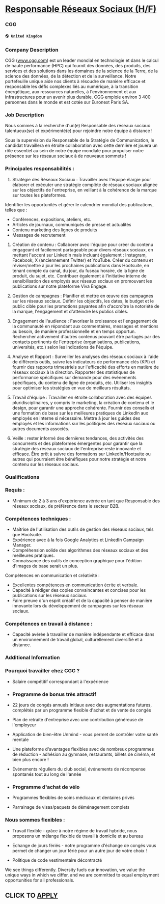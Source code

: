 # [Responsable Réseaux Sociaux (H/F)](https://www.remotewlb.com/apply/responsable-reseaux-sociaux-h-f)  
### CGG  
#### `🌎 United Kingdom`  

### Company Description

CGG (www.cgg.com) est un leader mondial en technologie et dans le calcul de haute performance (HPC) qui fournit des données, des produits, des services et des solutions dans les domaines de la science de la Terre, de la science des données, de la détection et de la surveillance. Notre portefeuille unique aide nos clients à résoudre de manière efficace et responsable les défis complexes liés au numérique, à la transition énergétique, aux ressources naturelles, à l'environnement et aux infrastructures pour un avenir plus durable. CGG emploie environ 3 400 personnes dans le monde et est cotée sur Euronext Paris SA.

### Job Description

Nous sommes à la recherche d'un(e) Responsable des réseaux sociaux talentueux(se) et expérimenté(e) pour rejoindre notre équipe à distance !

Sous la supervision du Responsable de la Stratégie de Communication, le candidat travaillera en étroite collaboration avec cette dernière et jouera un rôle essentiel au sein de notre équipe mondiale pour propulser notre présence sur les réseaux sociaux à de nouveaux sommets !

### Principales responsabilités :

  1. Stratégie des Réseaux Sociaux : Travailler avec l'équipe élargie pour élaborer et exécuter une stratégie complète de réseaux sociaux alignée sur les objectifs de l'entreprise, en veillant à la cohérence de la marque sur toutes les plateformes.

Identifier les opportunités et gérer le calendrier mondial des publications, telles que :

  * Conférences, expositions, ateliers, etc.
  * Articles de journaux, communiqués de presse et actualités
  * Contenu marketing des lignes de produits
  * Messages de recrutement

  1. Création de contenu : Collaborer avec l'équipe pour créer du contenu engageant et facilement partageable pour divers réseaux sociaux, en mettant l'accent sur LinkedIn mais incluant également : Instagram, Facebook, X (anciennement Twitter) et YouTube. Créer du contenu et réviser/mettre à jour les prochaines publications dans Hootsuite, en tenant compte du canal, du jour, du fuseau horaire, de la ligne de produit, du sujet, etc. Contribuer également à l'initiative interne de sensibilisation des employés aux réseaux sociaux en promouvant les publications sur notre plateforme Viva Engage.

  2. Gestion de campagnes : Planifier et mettre en œuvre des campagnes sur les réseaux sociaux. Définir les objectifs, les dates, le budget et le public cible pour les promotions payantes afin d'accroître la notoriété de la marque, l'engagement et d'atteindre les publics cibles.

  3. Engagement de l'audience : Favoriser la croissance et l'engagement de la communauté en répondant aux commentaires, messages et mentions au besoin, de manière professionnelle et en temps opportun. Rechercher activement d'autres contenus pouvant être partagés par des contacts pertinents de l'entreprise (organisations, publications, universités, etc.) selon les indications de l'équipe.

  4. Analyse et Rapport : Surveiller les analyses des réseaux sociaux à l'aide de différents outils, suivre les indicateurs de performance clés (KPI) et fournir des rapports trimestriels sur l'efficacité des efforts en matière de réseaux sociaux à la direction. Rapporter des statistiques de performance spécifiques sur demande pour des événements spécifiques, du contenu de ligne de produits, etc. Utiliser les insights pour optimiser les stratégies en vue de meilleurs résultats.

  5. Travail d'équipe : Travailler en étroite collaboration avec des équipes pluridisciplinaires, y compris le marketing, la création de contenu et le design, pour garantir une approche cohérente. Fournir des conseils et une formation de base sur les meilleures pratiques de LinkedIn aux employés en interne si nécessaire. Mettre à jour les guides des employés et les informations sur les politiques des réseaux sociaux ou autres documents associés.

  6. Veille : rester informé des dernières tendances, des activités des concurrents et des plateformes émergentes pour garantir que la stratégie des réseaux sociaux de l'entreprise reste innovante et efficace. Être prêt à suivre des formations sur LinkedIn/Hootsuite ou autres qui pourraient être bénéfiques pour notre stratégie et notre contenu sur les réseaux sociaux.

### Qualifications

### Requis :

  * Minimum de 2 à 3 ans d'expérience avérée en tant que Responsable des réseaux sociaux, de préférence dans le secteur B2B.

### Compétences techniques :

  * Maîtrise de l'utilisation des outils de gestion des réseaux sociaux, tels que Hootsuite.
  * Expérience avec à la fois Google Analytics et LinkedIn Campaign Manager.
  * Compréhension solide des algorithmes des réseaux sociaux et des meilleures pratiques.
  * Connaissance des outils de conception graphique pour l'édition d'images de base serait un plus.

Compétences en communication et créativité :

  * Excellentes compétences en communication écrite et verbale.
  * Capacité à rédiger des copies convaincantes et concises pour les publications sur les réseaux sociaux.
  * Faire preuve d'un esprit créatif et de la capacité à penser de manière innovante lors du développement de campagnes sur les réseaux sociaux.

### Compétences en travail à distance :

  * Capacité avérée à travailler de manière indépendante et efficace dans un environnement de travail global, culturellement diversifié et à distance.

### Additional Information

### Pourquoi travailler chez CGG ?

  * Salaire compétitif correspondant à l'expérience

  * ### Programme de bonus très attractif

  * 22 jours de congés annuels initiaux avec des augmentations futures, complétés par un programme flexible d'achat et de vente de congés

  * Plan de retraite d'entreprise avec une contribution généreuse de l'employeur

  * Application de bien-être Unmind - vous permet de contrôler votre santé mentale

  * Une plateforme d'avantages flexibles avec de nombreux programmes de réduction - adhésion au gymnase, restaurants, billets de cinéma, et bien plus encore !

  * Événements réguliers du club social, événements de récompense spontanés tout au long de l'année

  * ### Programme d'achat de vélo

  * Programmes flexibles de soins médicaux et dentaires privés

  * Parrainage de visas/paquets de déménagement complets 

### Nous sommes flexibles :

  * Travail flexible - grâce à notre régime de travail hybride, nous proposons un mélange flexible de travail à domicile et au bureau

  * Échange de jours fériés - notre programme d'échange de congés vous permet de changer un jour férié pour un autre jour de votre choix !

  * Politique de code vestimentaire décontracté

We see things differently. Diversity fuels our innovation, we value the unique ways in which we differ, and we are committed to equal employment opportunities for all professionals.

  
## CLICK TO [APPLY](https://www.remotewlb.com/apply/responsable-reseaux-sociaux-h-f)

